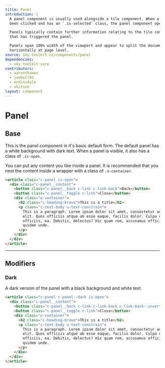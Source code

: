 ```yaml
---
title: Panel
introduction: |
  A panel component is usually used alongside a tile component. When a tile has
  been clicked and has an `.is-selected` class, the panel component opens.

  Panels typically contain further information relating to the tile component
  that has triggered the panel.

  Panels span 100% width of the viewport and appear to split the document
  horizontally at page level.
source: sky-toolkit-ui/components/panel
dependencies:
  - sky-toolkit-core
contributors:
  - aaronthomas
  - joebell93
  - mrdinsdale
  - skitson
layout: component
---
```


# Panel

## Base

This is the panel component in it's basic default form. The default panel has a
white background with dark text. When a panel is visible, it also has a class of
`.is-open`.

You can put any content you like inside a panel. It is recommended that you nest
the content inside a wrapper with a class of `.o-container`.

```html { "container": "flush" }
<article class="c-panel is-open">
  <div class="c-panel__content">
    <button class="c-panel__back c-link c-link-back">Back</button>
    <button class="c-panel__toggle c-link">Close</button>
    <div class="o-container">
      <h2 class="c-heading-bravo">This is a title</h2>
      <p class="c-text-body u-text-constrain">
        This is a paragraph. Lorem ipsum dolor sit amet, consectetur adipisicing
        elit. Quos officiis atque ab esse eaque, facilis dolor. Culpa quidem
        officiis, ea. Debitis, delectus? Hic quam rem, accusamus officia libero
        quidem unde.
      </p>
    </div>
  </div>
</article>
```

---

## Modifiers

### Dark

A dark version of the panel with a black background and white text.

```html { "container": "flush" }
<article class="c-panel c-panel--dark is-open">
  <div class="c-panel__content">
    <button class="c-panel__back c-link c-link-back c-link-back--invert">Back</button>
    <button class="c-panel__toggle c-link">Close</button>
    <div class="o-container">
      <h2 class="c-heading-bravo">This is a title</h2>
      <p class="c-text-body u-text-constrain">
        This is a paragraph. Lorem ipsum dolor sit amet, consectetur adipisicing
        elit. Quos officiis atque ab esse eaque, facilis dolor. Culpa quidem
        officiis, ea. Debitis, delectus? Hic quam rem, accusamus officia libero
        quidem unde.
      </p>
    </div>
  </div>
</article>
```

